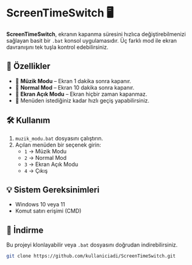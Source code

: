 # ScreenTimeSwitch 🖥️

**ScreenTimeSwitch**, ekranın kapanma süresini hızlıca değiştirebilmenizi sağlayan basit bir `.bat` konsol uygulamasıdır. Üç farklı mod ile ekran davranışını tek tuşla kontrol edebilirsiniz.

## 🚀 Özellikler

- 🎵 **Müzik Modu** – Ekran 1 dakika sonra kapanır.
- 💼 **Normal Mod** – Ekran 10 dakika sonra kapanır.
- 🌙 **Ekran Açık Modu** – Ekran hiçbir zaman kapanmaz.
- 🔁 Menüden istediğiniz kadar hızlı geçiş yapabilirsiniz.

## 🛠️ Kullanım

1. `muzik_modu.bat` dosyasını çalıştırın.
2. Açılan menüden bir seçenek girin:
   - `1` → Müzik Modu
   - `2` → Normal Mod
   - `3` → Ekran Açık Modu
   - `4` → Çıkış

## 💡 Sistem Gereksinimleri

- Windows 10 veya 11
- Komut satırı erişimi (CMD)

## 📂 İndirme

Bu projeyi klonlayabilir veya `.bat` dosyasını doğrudan indirebilirsiniz.

```bash
git clone https://github.com/kullaniciadi/ScreenTimeSwitch.git
